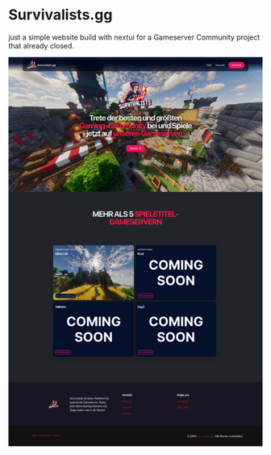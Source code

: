 # Survivalists.gg

just a simple website build with nextui for a Gameserver Community project that already closed.

![Screenshot](screenshot.png)
